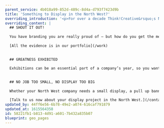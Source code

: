 ```yaml
---
parent_service: 4b018a99-852d-489c-8d4a-d793f7423d9b
title: 'Something to Display in the North West?'
overriding_introduction: '<p>For over a decade Think!Creative&rsquo;s North West display design studio has been leading the way for companies of all sizes and types, from the likes of BP and Utiligroup to local businesses. They come back time and again because of the impact our work creates, and because we keep to budgets and deadlines.</p>'
overriding_content: |
  ## SHOUT IT OUT!
  
  You have branding you are really proud of – but how do you get the message to the public? Our advice is to start from within, creating a workspace that lives and breathes your brand. Think!Creative know how to make a brand work across interior design and vehicle liveries. Then we can help you take your brand to the wider public with display methods ranging from pull up banners to billboards.
  
  [All the evidence is in our portfolio](/work)
  
  
  ## GREATNESS EXHIBITED
  
  Exhibitions can be an essential part of a company’s year, so you want to make as much of a splash as possible. Think!Creative understands what it takes to get noticed in a crowded exhibition hall. We supply exhibition stands and banners for companies like Utiligroup, ParkingEye and BAE Systems, and we’d love to design your next exhibition stand.
  
  
  ## NO JOB TOO SMALL, NO DISPLAY TOO BIG
  
  Whether your North West company needs a small display, a pull up banner, vehicle liveries, exhibition stands, office interiors, billboards, or anything else, Think!Creative’s display experts are on hand to help guide you. We add visual impact whilst taking away the stress that typically comes from prepping for an exhibition. It’s why our North West display experts get so much return work.
  
  [Talk to us now about your display project in the North West.](/contact)
updated_by: 44ff6e56-6b78-49e2-a074-616caf791879
updated_at: 1615564358
id: 58221fb1-b813-4d91-a601-7b432a835b07
blueprint: geo_pages
---
```

